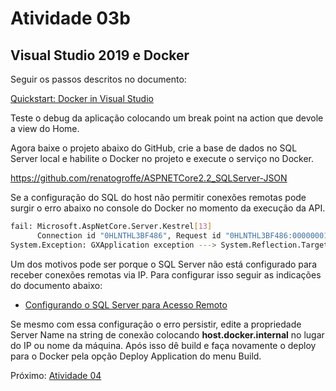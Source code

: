 # Atividade 03b

## Visual Studio 2019 e Docker

Seguir os passos descritos no documento:

[Quickstart: Docker in Visual Studio](https://docs.microsoft.com/pt-br/visualstudio/containers/container-tools?view=vs-2019) 


Teste o debug da aplicação colocando um break point na action que devole a view do Home.

Agora baixe o projeto abaixo do GitHub, crie a base de dados no SQL Server local e habilite o Docker no projeto e execute o serviço no Docker. 

https://github.com/renatogroffe/ASPNETCore2.2_SQLServer-JSON


Se a configuração do SQL do host não permitir conexões remotas pode surgir o erro abaixo no console do Docker no momento da execução da API.

```bash
fail: Microsoft.AspNetCore.Server.Kestrel[13]
      Connection id "0HLNTHL3BF486", Request id "0HLNTHL3BF486:00000001": An unhandled exception was thrown by the application.
System.Exception: GXApplication exception ---> System.Reflection.TargetInvocationException: Exception has been thrown by the target of an invocation. ---> GeneXus.Data.GxADODataException: Type:GeneXus.Data.GxADODataException.A network-related or instance-specific error occurred while establishing a connection to SQL Server. The server was not found or was not accessible. Verify that the instance name is correct and that SQL Server is configured to allow remote connections. 
```
Um dos motivos pode ser porque o SQL Server não está configurado para receber conexões remotas via IP. Para configurar isso seguir as indicações do documento abaixo:

- [Configurando o SQL Server para Acesso Remoto](http://www.regilan.com.br/wp-content/uploads/2015/11/ROTEIRO-Configurando-o-SQL-Server-para-Acesso-Remoto.pdf)

Se mesmo com essa configuração o erro persistir, edite a propriedade Server Name na string de conexão colocando **host.docker.internal** no lugar do IP ou nome da máquina. Após isso dê build e faça novamente o deploy para o Docker pela opção Deploy Application do menu Build.

Próximo: [Atividade 04](04-atividade.md)